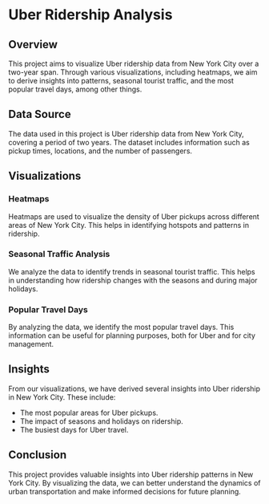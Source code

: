 # Uber Ridership Analysis

## Overview
This project aims to visualize Uber ridership data from New York City over a two-year span. Through various visualizations, including heatmaps, we aim to derive insights into patterns, seasonal tourist traffic, and the most popular travel days, among other things.

## Data Source
The data used in this project is Uber ridership data from New York City, covering a period of two years. The dataset includes information such as pickup times, locations, and the number of passengers.

## Visualizations
### Heatmaps
Heatmaps are used to visualize the density of Uber pickups across different areas of New York City. This helps in identifying hotspots and patterns in ridership.

### Seasonal Traffic Analysis
We analyze the data to identify trends in seasonal tourist traffic. This helps in understanding how ridership changes with the seasons and during major holidays.

### Popular Travel Days
By analyzing the data, we identify the most popular travel days. This information can be useful for planning purposes, both for Uber and for city management.

## Insights
From our visualizations, we have derived several insights into Uber ridership in New York City. These include:

* The most popular areas for Uber pickups.
* The impact of seasons and holidays on ridership.
* The busiest days for Uber travel.

## Conclusion
This project provides valuable insights into Uber ridership patterns in New York City. By visualizing the data, we can better understand the dynamics of urban transportation and make informed decisions for future planning.

